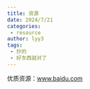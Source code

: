 ```yaml
---
title: 资源
date: 2024/7/21
categories:
 - resource
author: lyy3
tags:
 - 抄的
 - 好东西就对了
---
```


优质资源：www.baidu.com